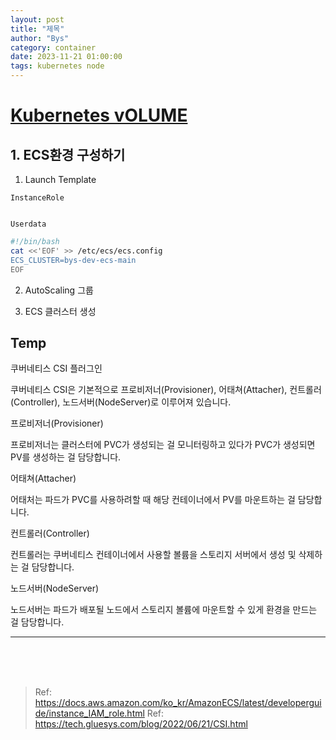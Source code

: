 ```yaml
---
layout: post
title: "제목"
author: "Bys"
category: container
date: 2023-11-21 01:00:00
tags: kubernetes node
---
```


# [Kubernetes vOLUME](https://kubernetes.io/docs/concepts/architecture/nodes/)


## 1. ECS환경 구성하기 

1. Launch Template

`InstanceRole`  
```yaml
```

`Userdata`  
```bash
#!/bin/bash
cat <<'EOF' >> /etc/ecs/ecs.config
ECS_CLUSTER=bys-dev-ecs-main
EOF
```



2. AutoScaling 그룹

3. ECS 클러스터 생성


Temp
-------------------------
쿠버네티스 CSI 플러그인

쿠버네티스 CSI은 기본적으로 프로비저너(Provisioner), 어태쳐(Attacher), 컨트롤러(Controller), 노드서버(NodeServer)로 이루어져 있습니다.

프로비저너(Provisioner)

프로비저너는 클러스터에 PVC가 생성되는 걸 모니터링하고 있다가 PVC가 생성되면 PV를 생성하는 걸 담당합니다.

어태쳐(Attacher)

어태처는 파드가 PVC를 사용하려할 때 해당 컨테이너에서 PV를 마운트하는 걸 담당합니다.

컨트롤러(Controller)

컨트롤러는 쿠버네티스 컨테이너에서 사용할 볼륨을 스토리지 서버에서 생성 및 삭제하는 걸 담당합니다.

노드서버(NodeServer)

노드서버는 파드가 배포될 노드에서 스토리지 볼륨에 마운트할 수 있게 환경을 만드는 걸 담당합니다.


-------------------------
<br><br><br>

> Ref: https://docs.aws.amazon.com/ko_kr/AmazonECS/latest/developerguide/instance_IAM_role.html
> Ref: https://tech.gluesys.com/blog/2022/06/21/CSI.html